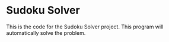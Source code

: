 # Sudoku Solver

This is the code for the Sudoku Solver project. This program will automatically solve the problem.
